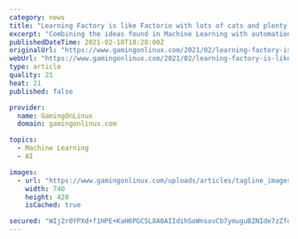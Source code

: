 ```yaml
---
category: news
title: "Learning Factory is like Factorio with lots of cats and plenty of automation"
excerpt: "Combining the ideas found in Machine Learning with automation and Factorio styled conveyor belts everywhere, Learning Factory from Luden.io has entered Early Access."
publishedDateTime: 2021-02-18T18:28:00Z
originalUrl: "https://www.gamingonlinux.com/2021/02/learning-factory-is-like-factorio-with-lots-of-cats-and-plenty-of-automation"
webUrl: "https://www.gamingonlinux.com/2021/02/learning-factory-is-like-factorio-with-lots-of-cats-and-plenty-of-automation"
type: article
quality: 21
heat: 21
published: false

provider:
  name: GamingOnLinux
  domain: gamingonlinux.com

topics:
  - Machine Learning
  - AI

images:
  - url: "https://www.gamingonlinux.com/uploads/articles/tagline_images/2053972486id18553gol.jpg"
    width: 740
    height: 420
    isCached: true

secured: "WIj2r0YPXd+f1HPE+KaH6PGC5L8A0AIIdihSoWnsovCb7ymuguBZNIde7zZforGFWlBiG0bJn25tJC11O6C7YnJUkgipWHL438VWLrLzMANpOs+udkWtN15ZE+2XHtPwiyObQLu1NH+rP7K/D5WOcEG9v1Iah3eLaoNZBfk8391KcWrMWWaqOeWZEKUhWVlVcSNy6ZTffisAfRChyhBRDJgvXApsVOBwy6hx4byBCD5+fW50oM+yvZHg/FT0WMYOyBN0TFUhhnAvJkcLVHirH3lzr+KSRe6E1ja+Kn4VCntH529Hwqyxw66rnXMiYV6iAcZc7LaJB61u4pjoV2CzAHTgqJ8iS1+rIc5vq2z6/uA=;+pxbBwSHSf/fPmdvjwInJg=="
---
```


